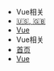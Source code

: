 *  Vue相关
  * [:us:, :uk:](README.md)
  * [Vue](nav.md)
*  Vue相关
  * [首页](README.md)
  * [Vue](nav.md)
